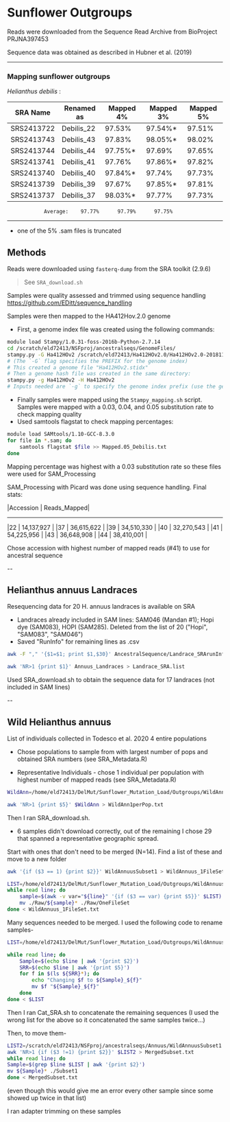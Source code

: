 # Sunflower Outgroups

Reads were downloaded from the Sequence Read Archive from BioProject PRJNA397453

Sequence data was obtained as described in Hubner et al. (2019)

---

### Mapping sunflower outgroups  

_Helianthus debilis_ :

| SRA Name  | Renamed as | Mapped 4% | Mapped 3% | Mapped 5% |
|-----------| ---------- | ----------| ----------| ----------|
|SRS2413722 | Debilis_22 | 97.53%	 | 97.54%*	 | 97.51%	 |
|SRS2413743 | Debilis_43 | 97.83%	 | 98.05%*	 | 98.02%	 |
|SRS2413744 | Debilis_44 | 97.75%*	 | 97.69%	 | 97.65%	 |
|SRS2413741 | Debilis_41 | 97.76%	 | 97.86%*	 | 97.82%	 |
|SRS2413740 | Debilis_40 | 97.84%*	 | 97.74%	 | 97.73%	 |
|SRS2413739 | Debilis_39 | 97.67%	 | 97.85%*	 | 97.81%	 |
|SRS2413737 | Debilis_37 | 98.03%*	 | 97.77%	 | 97.73%	 |

				Average:	97.77%		97.79%		97.75%
---
* one of the 5% .sam files is truncated

## Methods

Reads were downloaded using `fasterq-dump` from the SRA toolkit (2.9.6)
> See `SRA_download.sh`

Samples were quality assessed and trimmed using sequence handling https://github.com/EDitt/sequence_handling

Samples were then mapped to the HA412Hov.2.0 genome
- First, a genome index file was created using the following commands:
```bash
module load Stampy/1.0.31-foss-2016b-Python-2.7.14 
cd /scratch/eld72413/NSFproj/ancestralseqs/GenomeFiles/
stampy.py -G Ha412HOv2 /scratch/eld72413/Ha412HOv2.0/Ha412HOv2.0-20181130.fasta  
# (The `-G` flag specifies the PREFIX for the genome index)  
# This created a genome file "Ha412HOv2.stidx"  
# Then a genome hash file was created in the same directory:  
stampy.py -g Ha412HOv2 -H Ha412HOv2
# Inputs needed are `-g` to specify the genome index prefix (use the genome index file PREFIX.stidx), and `-H` to build a hash file with the prefix listed (build hash PREFIX.sthash)
```

- Finally samples were mapped using the `Stampy_mapping.sh` script. Samples were mapped with a 0.03, 0.04, and 0.05 substitution rate to check mapping quality
- Used samtools flagstat to check mapping percentages:
```bash
module load SAMtools/1.10-GCC-8.3.0
for file in *.sam; do
	samtools flagstat $file >> Mapped.05_Debilis.txt
done
```
Mapping percentage was highest with a 0.03 substitution rate so these files were used for SAM_Processing  

SAM_Processing with Picard was done using sequence handling. Final stats:

|Accession	|	Reads_Mapped|
 ----------- ----------------
|22	|	14,137,927 |
|37	|	36,615,622 |
|39	|	34,510,330 |
|40	|	32,270,543 |
|41	|	54,225,956 |
|43	|	36,648,908 |
|44	|	38,410,001 |

Chose accession with highest number of mapped reads (#41) to use for ancestral sequence

--

## Helianthus annuus Landraces
Resequencing data for 20 H. annuus landraces is available on SRA
- Landraces already included in SAM lines: SAM046 (Mandan #1); Hopi dye (SAM083), HOPI (SAM285). Deleted from the list of 20 ("Hopi", "SAM083", "SAM046")
- Saved "RunInfo" for remaining lines as .csv
```bash
awk -F "," '{$1=$1; print $1,$30}' AncestralSequence/Landrace_SRArunInfo.csv > Sunflower_Mutation_Load/Outgroups/Annuus_Landraces
```

```bash
awk 'NR>1 {print $1}' Annuus_Landraces > Landrace_SRA.list
```

Used SRA_download.sh to obtain the sequence data for 17 landraces (not included in SAM lines)

--

## Wild Helianthus annuus

List of individuals collected in Todesco et al. 2020
4 entire populations
- Chose populations to sample from with largest number of pops and obtained SRA numbers (see SRA_Metadata.R)

- Representative Individuals - chose 1 individual per population with highest number of mapped reads (see SRA_Metadata.R)
```bash
WildAnn=/home/eld72413/DelMut/Sunflower_Mutation_Load/Outgroups/WildAnnuusOnePerPop

awk 'NR>1 {print $5}' $WildAnn > WildAnn1perPop.txt
```
Then I ran SRA_download.sh.

- 6 samples didn't download correctly, out of the remaining I chose 29 that spanned a representative geographic spread.

Start with ones that don't need to be merged (N=14). Find a list of these and move to a new folder
```bash
awk '{if ($3 == 1) {print $2}}' WildAnnuusSubset1 > WildAnnuus_1FileSet.txt

LIST=/home/eld72413/DelMut/Sunflower_Mutation_Load/Outgroups/WildAnnuusOnePerPop
while read line; do
	sample=$(awk -v var="${line}" '{if ($3 == var) {print $5}}' $LIST)
	mv ./Raw/${sample}* ./Raw/OneFileSet
done < WildAnnuus_1FileSet.txt
```

Many sequences needed to be merged. I used the following code to rename samples-

```bash
LIST=/home/eld72413/DelMut/Sunflower_Mutation_Load/Outgroups/WildAnnuusOnePerPop

while read line; do
	Sample=$(echo $line | awk '{print $2}')
	SRR=$(echo $line | awk '{print $5}')
	for f in $(ls ${SRR}*); do
		echo "Changing $f to ${Sample}_${f}"
		mv $f "${Sample}_${f}"
	done
done < $LIST
```

Then I ran Cat_SRA.sh to concatenate the remaining sequences
(I used the wrong list for the above so it concatenated the same samples twice...)

Then, to move them-
```bash
LIST2=/scratch/eld72413/NSFproj/ancestralseqs/Annuus/WildAnnuusSubset1
awk 'NR>1 {if ($3 !=1) {print $2}}' $LIST2 > MergedSubset.txt
while read line; do
Sample=$(grep $line $LIST | awk '{print $2}')
mv ${Sample}* ./Subset1
done < MergedSubset.txt
```
(even though this would give me an error every other sample since some showed up twice in that list)

I ran adapter trimming on these samples